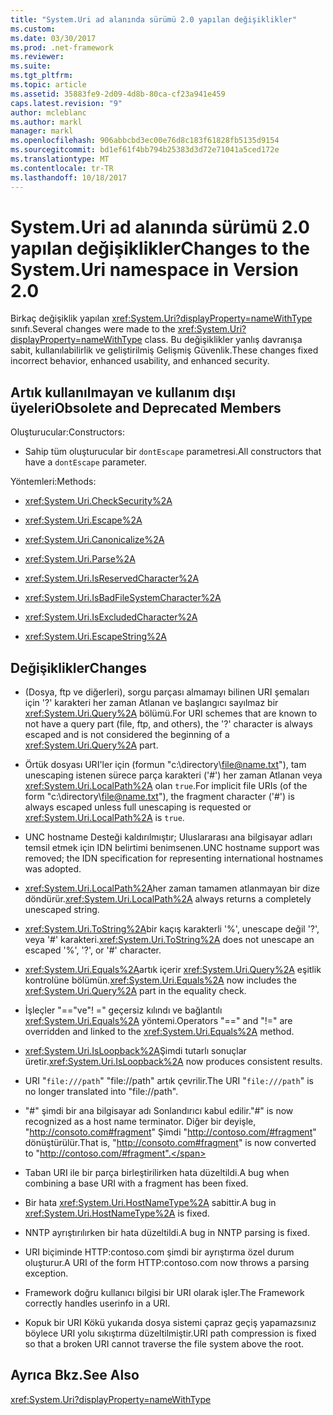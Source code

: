 ```yaml
---
title: "System.Uri ad alanında sürümü 2.0 yapılan değişiklikler"
ms.custom: 
ms.date: 03/30/2017
ms.prod: .net-framework
ms.reviewer: 
ms.suite: 
ms.tgt_pltfrm: 
ms.topic: article
ms.assetid: 35883fe9-2d09-4d8b-80ca-cf23a941e459
caps.latest.revision: "9"
author: mcleblanc
ms.author: markl
manager: markl
ms.openlocfilehash: 906abbcbd3ec00e76d8c183f61828fb5135d9154
ms.sourcegitcommit: bd1ef61f4bb794b25383d3d72e71041a5ced172e
ms.translationtype: MT
ms.contentlocale: tr-TR
ms.lasthandoff: 10/18/2017
---
```

# <a name="changes-to-the-systemuri-namespace-in-version-20"></a><span data-ttu-id="f83a3-102">System.Uri ad alanında sürümü 2.0 yapılan değişiklikler</span><span class="sxs-lookup"><span data-stu-id="f83a3-102">Changes to the System.Uri namespace in Version 2.0</span></span>
<span data-ttu-id="f83a3-103">Birkaç değişiklik yapılan <xref:System.Uri?displayProperty=nameWithType> sınıfı.</span><span class="sxs-lookup"><span data-stu-id="f83a3-103">Several changes were made to the <xref:System.Uri?displayProperty=nameWithType> class.</span></span> <span data-ttu-id="f83a3-104">Bu değişiklikler yanlış davranışa sabit, kullanılabilirlik ve geliştirilmiş Gelişmiş Güvenlik.</span><span class="sxs-lookup"><span data-stu-id="f83a3-104">These changes fixed incorrect behavior, enhanced usability, and enhanced security.</span></span>  
  
## <a name="obsolete-and-deprecated-members"></a><span data-ttu-id="f83a3-105">Artık kullanılmayan ve kullanım dışı üyeleri</span><span class="sxs-lookup"><span data-stu-id="f83a3-105">Obsolete and Deprecated Members</span></span>  
 <span data-ttu-id="f83a3-106">Oluşturucular:</span><span class="sxs-lookup"><span data-stu-id="f83a3-106">Constructors:</span></span>  
  
-   <span data-ttu-id="f83a3-107">Sahip tüm oluşturucular bir `dontEscape` parametresi.</span><span class="sxs-lookup"><span data-stu-id="f83a3-107">All constructors that have a `dontEscape` parameter.</span></span>  
  
 <span data-ttu-id="f83a3-108">Yöntemleri:</span><span class="sxs-lookup"><span data-stu-id="f83a3-108">Methods:</span></span>  
  
-   <xref:System.Uri.CheckSecurity%2A>  
  
-   <xref:System.Uri.Escape%2A>  
  
-   <xref:System.Uri.Canonicalize%2A>  
  
-   <xref:System.Uri.Parse%2A>  
  
-   <xref:System.Uri.IsReservedCharacter%2A>  
  
-   <xref:System.Uri.IsBadFileSystemCharacter%2A>  
  
-   <xref:System.Uri.IsExcludedCharacter%2A>  
  
-   <xref:System.Uri.EscapeString%2A>  
  
## <a name="changes"></a><span data-ttu-id="f83a3-109">Değişiklikler</span><span class="sxs-lookup"><span data-stu-id="f83a3-109">Changes</span></span>  
  
-   <span data-ttu-id="f83a3-110">(Dosya, ftp ve diğerleri), sorgu parçası almamayı bilinen URI şemaları için '?' karakteri her zaman Atlanan ve başlangıcı sayılmaz bir <xref:System.Uri.Query%2A> bölümü.</span><span class="sxs-lookup"><span data-stu-id="f83a3-110">For URI schemes that are known to not have a query part (file, ftp, and others), the '?' character is always escaped and is not considered the beginning of a <xref:System.Uri.Query%2A> part.</span></span>  
  
-   <span data-ttu-id="f83a3-111">Örtük dosyası URI'ler için (formun "c:\directory\file@name.txt"), tam unescaping istenen sürece parça karakteri ('#') her zaman Atlanan veya <xref:System.Uri.LocalPath%2A> olan `true`.</span><span class="sxs-lookup"><span data-stu-id="f83a3-111">For implicit file URIs (of the form "c:\directory\file@name.txt"), the fragment character ('#') is always escaped unless full unescaping is requested or <xref:System.Uri.LocalPath%2A> is `true`.</span></span>  
  
-   <span data-ttu-id="f83a3-112">UNC hostname Desteği kaldırılmıştır; Uluslararası ana bilgisayar adları temsil etmek için IDN belirtimi benimsenen.</span><span class="sxs-lookup"><span data-stu-id="f83a3-112">UNC hostname support was removed; the IDN specification for representing international hostnames was adopted.</span></span>  
  
-   <span data-ttu-id="f83a3-113"><xref:System.Uri.LocalPath%2A>her zaman tamamen atlanmayan bir dize döndürür.</span><span class="sxs-lookup"><span data-stu-id="f83a3-113"><xref:System.Uri.LocalPath%2A> always returns a completely unescaped string.</span></span>  
  
-   <span data-ttu-id="f83a3-114"><xref:System.Uri.ToString%2A>bir kaçış karakterli '%', unescape değil '?', veya '#' karakteri.</span><span class="sxs-lookup"><span data-stu-id="f83a3-114"><xref:System.Uri.ToString%2A> does not unescape an escaped '%', '?', or '#' character.</span></span>  
  
-   <span data-ttu-id="f83a3-115"><xref:System.Uri.Equals%2A>artık içerir <xref:System.Uri.Query%2A> eşitlik kontrolüne bölümün.</span><span class="sxs-lookup"><span data-stu-id="f83a3-115"><xref:System.Uri.Equals%2A> now includes the <xref:System.Uri.Query%2A> part in the equality check.</span></span>  
  
-   <span data-ttu-id="f83a3-116">İşleçler "=="ve"! =" geçersiz kılındı ve bağlantılı <xref:System.Uri.Equals%2A> yöntemi.</span><span class="sxs-lookup"><span data-stu-id="f83a3-116">Operators "==" and "!=" are overridden and linked to the <xref:System.Uri.Equals%2A> method.</span></span>  
  
-   <span data-ttu-id="f83a3-117"><xref:System.Uri.IsLoopback%2A>Şimdi tutarlı sonuçlar üretir.</span><span class="sxs-lookup"><span data-stu-id="f83a3-117"><xref:System.Uri.IsLoopback%2A> now produces consistent results.</span></span>  
  
-   <span data-ttu-id="f83a3-118">URI "`file:///path`" "file://path" artık çevrilir.</span><span class="sxs-lookup"><span data-stu-id="f83a3-118">The URI "`file:///path`" is no longer translated into "file://path".</span></span>  
  
-   <span data-ttu-id="f83a3-119">"#" şimdi bir ana bilgisayar adı Sonlandırıcı kabul edilir.</span><span class="sxs-lookup"><span data-stu-id="f83a3-119">"#" is now recognized as a host name terminator.</span></span> <span data-ttu-id="f83a3-120">Diğer bir deyişle, "http://consoto.com#fragment" Şimdi "http://contoso.com/#fragment" dönüştürülür.</span><span class="sxs-lookup"><span data-stu-id="f83a3-120">That is, "http://consoto.com#fragment" is now converted to "http://contoso.com/#fragment".</span></span>  
  
-   <span data-ttu-id="f83a3-121">Taban URI ile bir parça birleştirilirken hata düzeltildi.</span><span class="sxs-lookup"><span data-stu-id="f83a3-121">A bug when combining a base URI with a fragment has been fixed.</span></span>  
  
-   <span data-ttu-id="f83a3-122">Bir hata <xref:System.Uri.HostNameType%2A> sabittir.</span><span class="sxs-lookup"><span data-stu-id="f83a3-122">A bug in <xref:System.Uri.HostNameType%2A> is fixed.</span></span>  
  
-   <span data-ttu-id="f83a3-123">NNTP ayrıştırılırken bir hata düzeltildi.</span><span class="sxs-lookup"><span data-stu-id="f83a3-123">A bug in NNTP parsing is fixed.</span></span>  
  
-   <span data-ttu-id="f83a3-124">URI biçiminde HTTP:contoso.com şimdi bir ayrıştırma özel durum oluşturur.</span><span class="sxs-lookup"><span data-stu-id="f83a3-124">A URI of the form HTTP:contoso.com now throws a parsing exception.</span></span>  
  
-   <span data-ttu-id="f83a3-125">Framework doğru kullanıcı bilgisi bir URI olarak işler.</span><span class="sxs-lookup"><span data-stu-id="f83a3-125">The Framework correctly handles userinfo in a URI.</span></span>  
  
-   <span data-ttu-id="f83a3-126">Kopuk bir URI Kökü yukarıda dosya sistemi çapraz geçiş yapamazsınız böylece URI yolu sıkıştırma düzeltilmiştir.</span><span class="sxs-lookup"><span data-stu-id="f83a3-126">URI path compression is fixed so that a broken URI cannot traverse the file system above the root.</span></span>  
  
## <a name="see-also"></a><span data-ttu-id="f83a3-127">Ayrıca Bkz.</span><span class="sxs-lookup"><span data-stu-id="f83a3-127">See Also</span></span>  
 <xref:System.Uri?displayProperty=nameWithType>
